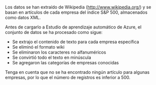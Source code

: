 Los datos se han extraído de Wikipedia (<a href="http://www.wikipedia.org/">http://www.wikipedia.org/</a>) y se basan en artículos de cada empresa del índice S&P 500, almacenados como datos XML.<p> </p>Antes de cargarlo a Estudio de aprendizaje automático de Azure, el conjunto de datos se ha procesado como sigue:<ul><li>Se extrajo el contenido de texto para cada empresa específica</li><li>Se eliminó el formato wiki</li><li>Se eliminaron los caracteres no alfanuméricos</li><li>Se convirtió todo el texto en minúscula</li><li>Se agregaron las categorías de empresas conocidas</li></ul><p> </p>Tenga en cuenta que no se ha encontrado ningún artículo para algunas empresas, por lo que el número de registros es inferior a 500.

<!---HONumber=Oct15_HO3-->